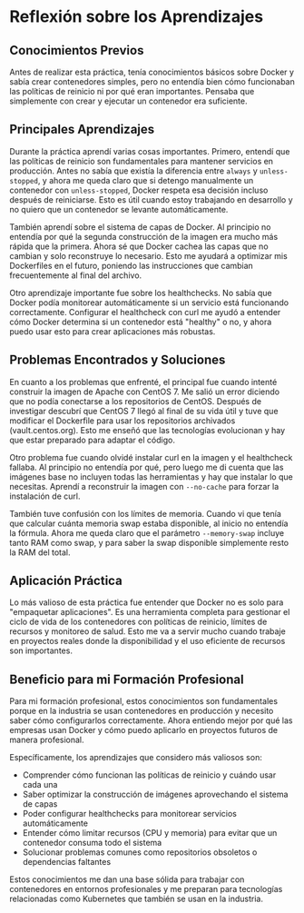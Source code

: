 # Reflexión sobre los Aprendizajes

## Conocimientos Previos

Antes de realizar esta práctica, tenía conocimientos básicos sobre Docker y sabía crear contenedores simples, pero no entendía bien cómo funcionaban las políticas de reinicio ni por qué eran importantes. Pensaba que simplemente con crear y ejecutar un contenedor era suficiente.

## Principales Aprendizajes

Durante la práctica aprendí varias cosas importantes. Primero, entendí que las políticas de reinicio son fundamentales para mantener servicios en producción. Antes no sabía que existía la diferencia entre `always` y `unless-stopped`, y ahora me queda claro que si detengo manualmente un contenedor con `unless-stopped`, Docker respeta esa decisión incluso después de reiniciarse. Esto es útil cuando estoy trabajando en desarrollo y no quiero que un contenedor se levante automáticamente.

También aprendí sobre el sistema de capas de Docker. Al principio no entendía por qué la segunda construcción de la imagen era mucho más rápida que la primera. Ahora sé que Docker cachea las capas que no cambian y solo reconstruye lo necesario. Esto me ayudará a optimizar mis Dockerfiles en el futuro, poniendo las instrucciones que cambian frecuentemente al final del archivo.

Otro aprendizaje importante fue sobre los healthchecks. No sabía que Docker podía monitorear automáticamente si un servicio está funcionando correctamente. Configurar el healthcheck con curl me ayudó a entender cómo Docker determina si un contenedor está "healthy" o no, y ahora puedo usar esto para crear aplicaciones más robustas.

## Problemas Encontrados y Soluciones

En cuanto a los problemas que enfrenté, el principal fue cuando intenté construir la imagen de Apache con CentOS 7. Me salió un error diciendo que no podía conectarse a los repositorios de CentOS. Después de investigar descubrí que CentOS 7 llegó al final de su vida útil y tuve que modificar el Dockerfile para usar los repositorios archivados (vault.centos.org). Esto me enseñó que las tecnologías evolucionan y hay que estar preparado para adaptar el código.

Otro problema fue cuando olvidé instalar curl en la imagen y el healthcheck fallaba. Al principio no entendía por qué, pero luego me di cuenta que las imágenes base no incluyen todas las herramientas y hay que instalar lo que necesitas. Aprendí a reconstruir la imagen con `--no-cache` para forzar la instalación de curl.

También tuve confusión con los límites de memoria. Cuando vi que tenía que calcular cuánta memoria swap estaba disponible, al inicio no entendía la fórmula. Ahora me queda claro que el parámetro `--memory-swap` incluye tanto RAM como swap, y para saber la swap disponible simplemente resto la RAM del total.

## Aplicación Práctica

Lo más valioso de esta práctica fue entender que Docker no es solo para "empaquetar aplicaciones". Es una herramienta completa para gestionar el ciclo de vida de los contenedores con políticas de reinicio, límites de recursos y monitoreo de salud. Esto me va a servir mucho cuando trabaje en proyectos reales donde la disponibilidad y el uso eficiente de recursos son importantes.

## Beneficio para mi Formación Profesional

Para mi formación profesional, estos conocimientos son fundamentales porque en la industria se usan contenedores en producción y necesito saber cómo configurarlos correctamente. Ahora entiendo mejor por qué las empresas usan Docker y cómo puedo aplicarlo en proyectos futuros de manera profesional.

Específicamente, los aprendizajes que considero más valiosos son:

- Comprender cómo funcionan las políticas de reinicio y cuándo usar cada una
- Saber optimizar la construcción de imágenes aprovechando el sistema de capas
- Poder configurar healthchecks para monitorear servicios automáticamente
- Entender cómo limitar recursos (CPU y memoria) para evitar que un contenedor consuma todo el sistema
- Solucionar problemas comunes como repositorios obsoletos o dependencias faltantes

Estos conocimientos me dan una base sólida para trabajar con contenedores en entornos profesionales y me preparan para tecnologías relacionadas como Kubernetes que también se usan en la industria.
